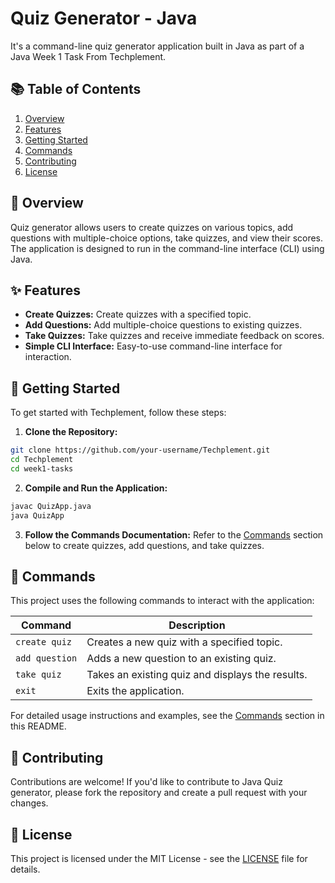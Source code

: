 # Quiz Generator - Java

It's a command-line quiz generator application built in Java as part of a Java Week 1 Task From Techplement.

## 📚 Table of Contents

1. [Overview](#-overview)
2. [Features](#-features)
3. [Getting Started](#-getting-started)
4. [Commands](#-commands)
5. [Contributing](#-contributing)
6. [License](#-license)

## 📝 Overview

Quiz generator allows users to create quizzes on various topics, add questions with multiple-choice options, take quizzes, and view their scores. The application is designed to run in the command-line interface (CLI) using Java.

## ✨ Features

- **Create Quizzes:** Create quizzes with a specified topic.
- **Add Questions:** Add multiple-choice questions to existing quizzes.
- **Take Quizzes:** Take quizzes and receive immediate feedback on scores.
- **Simple CLI Interface:** Easy-to-use command-line interface for interaction.

## 🚀 Getting Started

To get started with Techplement, follow these steps:

1. **Clone the Repository:**
```BASH
git clone https://github.com/your-username/Techplement.git
cd Techplement
cd week1-tasks
```
2. **Compile and Run the Application:**
```BASH
javac QuizApp.java
java QuizApp
```

3. **Follow the Commands Documentation:** Refer to the [Commands](#-commands) section below to create quizzes, add questions, and take quizzes.

## 📌 Commands

This project uses the following commands to interact with the application:

| Command          | Description                                       |
|------------------|---------------------------------------------------|
| `create quiz`    | Creates a new quiz with a specified topic.        |
| `add question`   | Adds a new question to an existing quiz.          |
| `take quiz`      | Takes an existing quiz and displays the results.  |
| `exit`           | Exits the application.                            |

For detailed usage instructions and examples, see the [Commands](#-commands) section in this README.

## 🤝 Contributing

Contributions are welcome! If you'd like to contribute to Java Quiz generator, please fork the repository and create a pull request with your changes.

## 📄 License

This project is licensed under the MIT License - see the [LICENSE](LICENSE) file for details.
